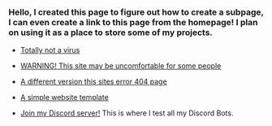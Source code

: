 ### Hello, I created this page to figure out how to create a subpage, I can even create a link to this page from the homepage! I plan on using it as a place to store some of my projects.

- [Totally not a virus](https://drive.google.com/file/d/1vsGFkVK7RGXc_qiFF2tgBdDZuvKqj5VV/view?usp=sharing)

- [WARNING! This site may be uncomfortable for some people](http://spritecranberry.gearhostpreview.com/)

- [A different version this sites error 404 page](http://thebozzz-github-io.gearhostpreview.com/)

- [A simple website template](http://ethansgitsite.gearhostpreview.com/)

- [Join my Discord server!](https://discord.gg/HXm5Z9Xygw) This is where I test all my Discord Bots.
